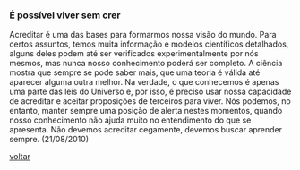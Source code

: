 ### É possível viver sem crer

Acreditar é uma das bases para formarmos nossa visão do mundo. Para certos assuntos, temos muita informação e modelos científicos detalhados, alguns deles podem até ser verificados experimentalmente por nós mesmos, mas nunca nosso conhecimento poderá ser completo. A ciência mostra que sempre se pode saber mais, que uma teoria é válida até aparecer alguma outra melhor. Na verdade, o que conhecemos é apenas uma parte das leis do Universo e, por isso, é preciso usar nossa capacidade de acreditar e aceitar proposições de terceiros para viver. Nós podemos, no entanto, manter sempre uma posição de alerta nestes momentos, quando nosso conhecimento não ajuda muito no entendimento do que se apresenta. Não devemos acreditar cegamente, devemos buscar aprender sempre. (21/08/2010)

[voltar](./)